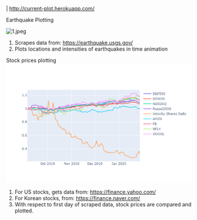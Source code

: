 | http://current-plot.herokuapp.com/

Earthquake Plotting

![1.jpeg](https://media.giphy.com/media/H7lvsD8DbzFoBsOKTK/giphy.gif)

1. Scrapes data from: https://earthquake.usgs.gov/
2. Plots locations and intensities of earthquakes in time animation

Stock prices plotting
![stock_us.png](local/img/stock_us.png)
1. For US stocks, gets data from: https://finance.yahoo.com/
2. For Korean stocks, from: https://finance.naver.com/
3. With respect to first day of scraped data, stock prices are compared and plotted.
